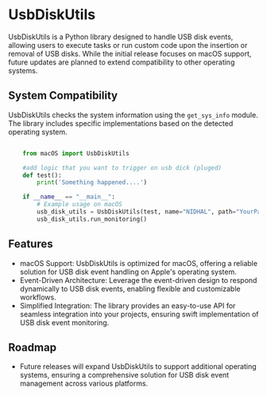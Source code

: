 # UsbDiskUtils

UsbDiskUtils is a Python library designed to handle USB disk events, allowing users to execute tasks or run custom code upon the insertion or removal of USB disks. While the initial release focuses on macOS support, future updates are planned to extend compatibility to other operating systems.

## System Compatibility

UsbDiskUtils checks the system information using the `get_sys_info` module. The library includes specific implementations based on the detected operating system.

```python

    from macOS import UsbDiskUtils

    #add logic that you want to trigger on usb dick (pluged)
    def test():
        print('Something happened....')

    if __name__ == "__main__":
        # Example usage on macOS
        usb_disk_utils = UsbDiskUtils(test, name="NIDHAL", path="YourPath", kind="YourKind")
        usb_disk_utils.run_monitoring()


```

## Features

- macOS Support: UsbDiskUtils is optimized for macOS, offering a reliable solution for USB disk event handling on Apple's operating system.
- Event-Driven Architecture: Leverage the event-driven design to respond dynamically to USB disk events, enabling flexible and customizable workflows.
- Simplified Integration: The library provides an easy-to-use API for seamless integration into your projects, ensuring swift implementation of USB disk event monitoring.

## Roadmap

- Future releases will expand UsbDiskUtils to support additional operating systems, ensuring a comprehensive solution for USB disk event management across various platforms.

